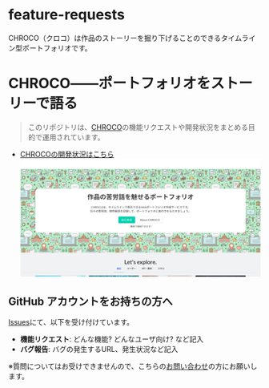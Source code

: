 # feature-requests
CHROCO（クロコ）は作品のストーリーを掘り下げることのできるタイムライン型ポートフォリオです。
# CHROCO――ポートフォリオをストーリーで語る

> このリポジトリは、[CHROCO](https://chroco.ooo)の機能リクエストや開発状況をまとめる目的で運用されています。

- [CHROCOの開発状況はこちら](https://github.com/chroco-ooo/projects/1?fullscreen=true)
![画面](image.png)

## GitHub アカウントをお持ちの方へ

[Issues](https://github.com/chroco-ooo/feature-requests/issues)にて、以下を受け付けています。

- **機能リクエスト**: どんな機能? どんなユーザ向け? など記入
- **バグ報告**: バグの発生するURL、発生状況など記入

※質問についてはお受けできませんので、こちらの[お問い合わせ](https://docs.google.com/forms/d/e/1FAIpQLSdK3OXf6UyLJir50Gyrp8tMpwrRaZl7Fl1gWlVaLiUa6PERrA/viewform?vc=0&c=0&w=1)の方にお願いします。
